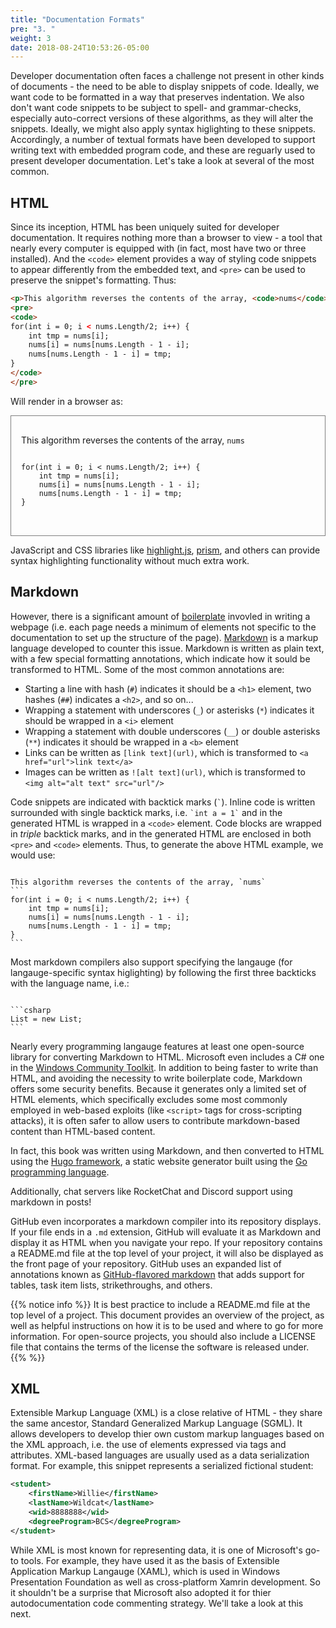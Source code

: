 ```yaml
---
title: "Documentation Formats"
pre: "3. "
weight: 3
date: 2018-08-24T10:53:26-05:00
---
```


Developer documentation often faces a challenge not present in other kinds of documents - the need to be able to display snippets of code.  Ideally, we want code to be formatted in a way that preserves indentation.  We also don't want code snippets to be subject to spell- and grammar-checks, especially auto-correct versions of these algorithms, as they will alter the snippets.  Ideally, we might also apply syntax higlighting to these snippets. Accordingly, a number of textual formats have been developed to support writing text with embedded program code, and these are reguarly used to present developer documentation.  Let's take a look at several of the most common.

## HTML
Since its inception, HTML has been uniquely suited for developer documentation.  It requires nothing more than a browser to view - a tool that nearly every computer is equipped with (in fact, most have two or three installed).  And the `<code>` element provides a way of styling code snippets to appear differently from the embedded text, and `<pre>` can be used to preserve the snippet's formatting.  Thus:

```html
<p>This algorithm reverses the contents of the array, <code>nums</code></p>
<pre>
<code>
for(int i = 0; i < nums.Length/2; i++) {
    int tmp = nums[i];
    nums[i] = nums[nums.Length - 1 - i];
    nums[nums.Length - 1 - i] = tmp;
}
</code>
</pre>
```

Will render in a browser as:

<div style="border: 1px solid gray; padding: 1rem">
<p>This algorithm reverses the contents of the array, <code>nums</code></p>
<pre>
<code>
for(int i = 0; i < nums.Length/2; i++) {
    int tmp = nums[i];
    nums[i] = nums[nums.Length - 1 - i];
    nums[nums.Length - 1 - i] = tmp;
}
</code>
</pre>
</div>

JavaScript and CSS libraries like [highlight.js](https://highlightjs.org/), [prism](https://prismjs.com/), and others can provide syntax highlighting functionality without much extra work. 

## Markdown
However, there is a significant amount of [boilerplate](https://en.wikipedia.org/wiki/Boilerplate_code) invovled in writing a webpage (i.e. each page needs a minimum of elements not specific to the documentation to set up the structure of the page).  [Markdown](https://www.markdownguide.org/) is a markup language developed to counter this issue.  Markdown is written as plain text, with a few special formatting annotations, which indicate how it sould be transformed to HTML.  Some of the most common annotations are:

* Starting a line with hash (`#`) indicates it should be a `<h1>` element, two hashes (`##`) indicates a `<h2>`, and so on...
* Wrapping a statement with underscores (`_`) or asterisks (`*`) indicates it should be wrapped in a `<i>` element
* Wrapping a statement with double underscores (`__`) or double asterisks (`**`) indicates it should be wrapped in a `<b>` element 
* Links can be written as `[link text](url)`, which is transformed to `<a href="url">link text</a>`
* Images can be written as `![alt text](url)`, which is transformed to `<img alt="alt text" src="url"/>`

Code snippets are indicated with backtick marks (`` ` ``).  Inline code is written surrounded with single backtick marks, i.e. `` `int a = 1` `` and in the generated HTML is wrapped in a `<code>` element.  Code blocks are wrapped in _triple_ backtick marks, and in the generated HTML are enclosed in both `<pre>` and `<code>` elements.  Thus, to generate the above HTML example, we would use:

<pre><code class="language-md" data-lang="md">
This algorithm reverses the contents of the array, `nums`
```
for(int i = 0; i < nums.Length/2; i++) {
    int tmp = nums[i];
    nums[i] = nums[nums.Length - 1 - i];
    nums[nums.Length - 1 - i] = tmp;
}
```
</code></pre>

Most markdown compilers also support specifying the langauge (for langauge-specific syntax higlighting) by following the first three backticks with the language name, i.e.:

<pre><code class="langauge-md" data-lang="md">
```csharp
List<int> = new List<int>;
```
</code></pre>

Nearly every programming langauge features at least one open-source library for converting Markdown to HTML.  Microsoft even includes a C# one in the [Windows Community Toolkit](https://docs.microsoft.com/en-us/windows/communitytoolkit/parsers/markdownparser).  In addition to being faster to write than HTML, and avoiding the necessity to write boilerplate code, Markdown offers some security benefits.  Because it generates only a limited set of HTML elements, which specifically excludes some most commonly employed in web-based exploits (like `<script>` tags for cross-scripting attacks), it is often safer to allow users to contribute markdown-based content than HTML-based content.

In fact, this book was written using Markdown, and then converted to HTML using the [Hugo framework](https://gohugo.io/), a static website generator built using the [Go programming language](https://golang.org/).  

Additionally, chat servers like RocketChat and Discord support using markdown in posts!

GitHub even incorporates a markdown compiler into its repository displays.  If your file ends in a `.md` extension, GitHub will evaluate it as Markdown and display it as HTML when you navigate your repo.  If your repository contains a README.md file at the top level of your project, it will also be displayed as the front page of your repository. GitHub uses an expanded list of annotations known as [GitHub-flavored markdown](https://github.github.com/gfm/) that adds support for tables, task item lists, strikethroughs, and others.

{{% notice info %}}
It is best practice to include a README.md file at the top level of a project.  This document provides an overview of the project, as well as helpful instructions on how it is to be used and where to go for more information.  For open-source projects, you should also include a LICENSE file that contains the terms of the license the software is released under.
{{% %}}

## XML

Extensible Markup Language (XML) is a close relative of HTML - they share the same ancestor, Standard Generalized Markup Language (SGML).  It allows developers to develop thier own custom markup languages based on the XML approach, i.e. the use of elements expressed via tags and attributes.  XML-based languages are usually used as a data serialization format.  For example, this snippet represents a serialized fictional student:

```xml
<student>
    <firstName>Willie</firstName>
    <lastName>Wildcat</lastName>
    <wid>8888888</wid>
    <degreeProgram>BCS</degreeProgram>
</student>
```

While XML is most known for representing data, it is one of Microsoft's go-to tools.  For example, they have used it as the basis of Extensible Application Markup Langauge (XAML), which is used in Windows Presentation Foundation as well as cross-platform Xamrin development.  So it shouldn't be a surprise that Microsoft also adopted it for thier autodocumentation code commenting strategy.  We'll take a look at this next.